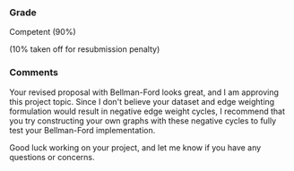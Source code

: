 ### Grade
Competent (90%)

(10% taken off for resubmission penalty)  

### Comments

Your revised proposal with Bellman-Ford looks great, and I am approving this project topic. Since I don't believe your dataset and edge weighting formulation would result in negative edge weight cycles, I recommend that you try constructing your own graphs with these negative cycles to fully test your Bellman-Ford implementation. 

Good luck working on your project, and let me know if you have any questions or concerns.
